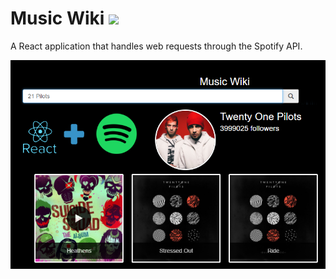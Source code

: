 # Music Wiki <img src="/public/favicon.ico" height="20px"/>

A React application that handles web requests through the Spotify API.

<img src="/public/images/music-wiki-banner-stickers.png"/>
